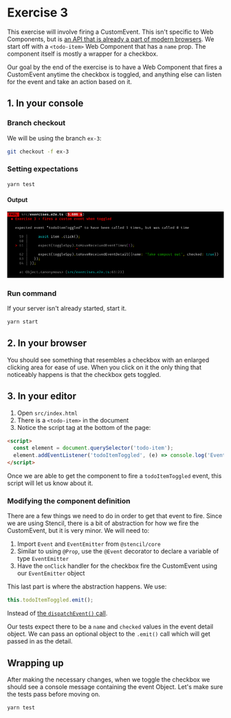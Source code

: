 # Exercise 3

This exercise will involve firing a CustomEvent. This isn't specific to Web Components, but is [an API that is already a part of modern browsers](https://developer.mozilla.org/en-US/docs/Web/API/CustomEvent/CustomEvent). We start off with a `<todo-item>` Web Component that has a `name` prop. The component itself is mostly a wrapper for a checkbox.

Our goal by the end of the exercise is to have a Web Component that fires a CustomEvent anytime the checkbox is toggled, and anything else can listen for the event and take an action based on it.

## 1. In your console

### Branch checkout

We will be using the branch `ex-3`:

```bash
git checkout -f ex-3
```

### Setting expectations

```bash
yarn test
```

#### Output

![Exercise 3 output](./img/ex_3_output.png)

### Run command

If your server isn't already started, start it.

```bash
yarn start
```

## 2. In your browser

You should see something that resembles a checkbox with an enlarged clicking area for ease of use. When you click on it the only thing that noticeably happens is that the checkbox gets toggled.

## 3. In your editor

1. Open `src/index.html`
1. There is a `<todo-item>` in the document
1. Notice the script tag at the bottom of the page:
  ```html
  <script>
    const element = document.querySelector('todo-item');
    element.addEventListener('todoItemToggled', (e) => console.log('Event handled: ', e))
  </script>
  ```

Once we are able to get the component to fire a `todoItemToggled` event, this script will let us know about it.

### Modifying the component definition

There are a few things we need to do in order to get that event to fire. Since we are using Stencil, there is a bit of abstraction for how we fire the CustomEvent, but it is very minor. We will need to:
1. Import `Event` and `EventEmitter` from `@stencil/core`
1. Similar to using `@Prop`, use the `@Event` decorator to declare a variable of type `EventEmitter`
1. Have the `onClick` handler for the checkbox fire the CustomEvent using our `EventEmitter` object

This last part is where the abstraction happens. We use:

```js
this.todoItemToggled.emit();
```

Instead of [the `dispatchEvent()` call](https://developer.mozilla.org/en-US/docs/Web/Events/Creating_and_triggering_events#creating_custom_events).

Our tests expect there to be a `name` and `checked` values in the event detail object. We can pass an optional object to the `.emit()` call which will get passed in as the detail.

## Wrapping up

After making the necessary changes, when we toggle the checkbox we should see a console message containing the event Object. Let's make sure the tests pass before moving on.

```bash
yarn test
```

